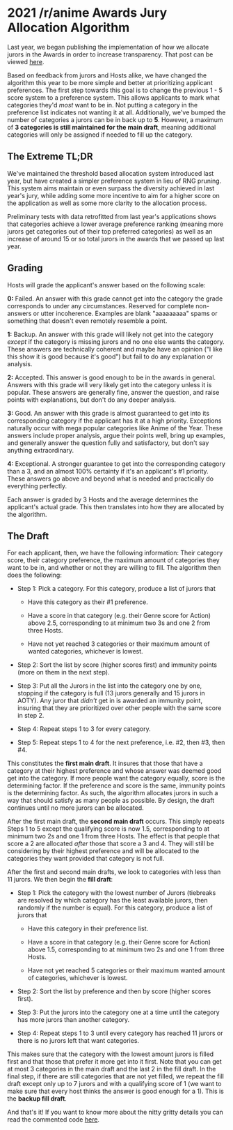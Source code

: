 
# 2021 /r/anime Awards Jury Allocation Algorithm

Last year, we began publishing the implementation of how we allocate jurors in the Awards in order to increase transparency. That post can be viewed [here](https://gist.github.com/JoseiToAoiTori/56bd10081e5022d51243f2e7a285dfec).

Based on feedback from jurors and Hosts alike, we have changed the algorithm this year to be more simple and better at prioritizing applicant preferences. The first step towards this goal is to change the previous 1 - 5 score system to a preference system. This allows applicants to mark what categories they'd *most* want to be in. Not putting a category in the preference list indicates not wanting it at all. Additionally, we've bumped the number of categories a jurors can be in back up to **5**. However, a maximum of **3 categories is still maintained for the main draft**, meaning additional categories will only be assigned if needed to fill up the category. 

## The Extreme TL;DR

We've maintained the threshold based allocation system introduced last year, but have created a simpler preference system in lieu of RNG pruning. This system aims maintain or even surpass the diversity achieved in last year's jury, while adding some more incentive to aim for a higher score on the application as well as some more clarity to the allocation process.

Preliminary tests with data retrofitted from last year's applications shows that categories achieve a lower average preference ranking (meaning more jurors get categories out of their top preferred categories) as well as an increase of around 15 or so total jurors in the awards that we passed up last year.

## Grading

Hosts will grade the applicant's answer based on the following scale:

**0:** Failed. An answer with this grade cannot get into the category the grade corresponds to under any circumstances. Reserved for complete non-answers or utter incoherence. Examples are blank "aaaaaaaaa" spams or something that doesn't even remotely resemble a point.

**1:** Backup. An answer with this grade will likely not get into the category *except* if the category is missing jurors and no one else wants the category. These answers are technically coherent and maybe have an opinion ("I like this show it is good because it's good") but fail to do any explanation or analysis.

**2:** Accepted. This answer is good enough to be in the awards in general. Answers with this grade will very likely get into the category unless it is popular. These answers are generally fine, answer the question, and raise points with explanations, but don't do any deeper analysis.

**3:** Good. An answer with this grade is almost guaranteed to get into its corresponding category if the applicant has it at a high priority. Exceptions naturally occur with mega popular categories like Anime of the Year. These answers include proper analysis, argue their points well, bring up examples, and generally answer the question fully and satisfactory, but don't say anything extraordinary.

**4:** Exceptional. A stronger guarantee to get into the corresponding category than a 3, and an almost 100% certainty if it's an applicant's #1 priority. These answers go above and beyond what is needed and practically do everything perfectly.

Each answer is graded by 3 Hosts and the average determines the applicant's actual grade. This then translates into how they are allocated by the algorithm.

## The Draft

For each applicant, then, we have the following information: Their category score, their category preference, the maximum amount of categories they want to be in, and whether or not they are willing to fill. The algorithm then does the following:

* Step 1: Pick a category. For this category, produce a list of jurors that

  * Have this category as their #1 preference.

  * Have a score in that category (e.g. their Genre score for Action) above 2.5, corresponding to at minimum two 3s and one 2 from three Hosts.

  * Have not yet reached 3 categories or their maximum amount of wanted categories, whichever is lowest.

* Step 2: Sort the list by score (higher scores first) and immunity points (more on them in the next step).

* Step 3: Put all the Jurors in the list into the category one by one, stopping if the category is full (13 jurors generally and 15 jurors in AOTY). Any juror that *didn't* get in is awarded an immunity point, insuring that they are prioritized over other people with the same score in step 2.

* Step 4: Repeat steps 1 to 3 for every category.

* Step 5: Repeat steps 1 to 4 for the next preference, i.e. #2, then #3, then #4.

This constitutes the **first main draft**. It insures that those that have a category at their highest preference and whose answer was deemed good get into the category. If more people want the category equally, score is the determining factor. If the preference and score is the same, immunity points is the determining factor. As such, the algorithm allocates jurors in such a way that should satisfy as many people as possible. By design, the draft continues until no more jurors can be allocated.

After the first main draft, the **second main draft** occurs. This simply repeats Steps 1 to 5 except the qualifying score is now 1.5, corresponding to at minimum two 2s and one 1 from three Hosts. The effect is that people that score a 2 are allocated *after* those that score a 3 and 4. They will still be considering by their highest preference and will be allocated to the categories they want provided that category is not full.

After the first and second main drafts, we look to categories with less than 11 jurors. We then begin the **fill draft**:

* Step 1: Pick the category with the lowest number of Jurors (tiebreaks are resolved by which category has the least available jurors, then randomly if the number is equal). For this category, produce a list of jurors that

  * Have this category in their preference list.

  * Have a score in that category (e.g. their Genre score for Action) above 1.5, corresponding to at minimum two 2s and one 1 from three Hosts.

  * Have not yet reached 5 categories or their maximum wanted amount of categories, whichever is lowest.

* Step 2: Sort the list by preference and then by score (higher scores first).

* Step 3: Put the jurors into the category one at a time until the category has more jurors than another category.

* Step 4: Repeat steps 1 to 3 until every category has reached 11 jurors or there is no jurors left that want categories.

This makes sure that the category with the lowest amount jurors is filled first and that those that prefer it more get into it first. Note that you can get at most 3 categories in the main draft and the last 2 in the fill draft. In the final step, if there are still categories that are not yet filled, we repeat the fill draft except only up to 7 jurors and with a qualifying score of 1 (we want to make sure that every host thinks the answer is good enough for a 1). This is the **backup fill draft**.

And that's it! If you want to know more about the nitty gritty details you can read the commented code [here](https://github.com/r-anime/awards-web/blob/master/util/allocations.js).
